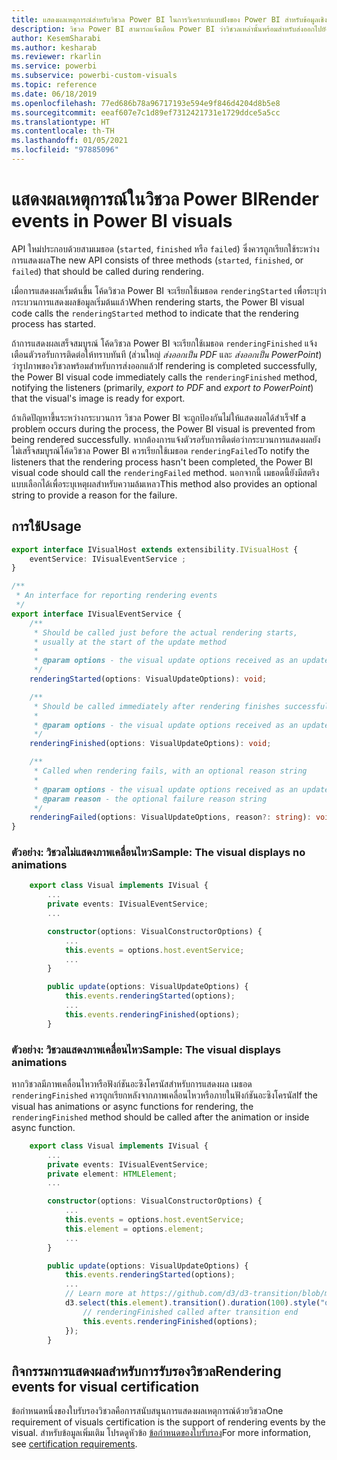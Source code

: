 ```yaml
---
title: แสดงผลเหตุการณ์สำหรับวิชวล Power BI ในการวิเคราะห์แบบฝังของ Power BI สำหรับข้อมูลเชิงลึก BI แบบฝังที่ดีขึ้น
description: วิชวล Power BI สามารถแจ้งเตือน Power BI ว่าวิชวลเหล่านั้นพร้อมสำหรับส่งออกไปยัง PowerPoint หรือ PDF แล้ว เพื่อให้ได้ข้อมูลเชิงลึก BI แบบฝังที่ดีขึ้นโดยใช้การวิเคราะห์แบบฝังตัวของ Power BI
author: KesemSharabi
ms.author: kesharab
ms.reviewer: rkarlin
ms.service: powerbi
ms.subservice: powerbi-custom-visuals
ms.topic: reference
ms.date: 06/18/2019
ms.openlocfilehash: 77ed686b78a96717193e594e9f846d4204d8b5e8
ms.sourcegitcommit: eeaf607e7c1d89ef7312421731e1729ddce5a5cc
ms.translationtype: HT
ms.contentlocale: th-TH
ms.lasthandoff: 01/05/2021
ms.locfileid: "97885096"
---
```

# <a name="render-events-in-power-bi-visuals"></a><span data-ttu-id="ec6b2-104">แสดงผลเหตุการณ์ในวิชวล Power BI</span><span class="sxs-lookup"><span data-stu-id="ec6b2-104">Render events in Power BI visuals</span></span>

<span data-ttu-id="ec6b2-105">API ใหม่ประกอบด้วยสามเมธอด (`started`, `finished` หรือ `failed`) ซึ่งควรถูกเรียกใช้ระหว่างการแสดงผล</span><span class="sxs-lookup"><span data-stu-id="ec6b2-105">The new API consists of three methods (`started`, `finished`, or `failed`) that should be called during rendering.</span></span>

<span data-ttu-id="ec6b2-106">เมื่อการแสดงผลเริ่มต้นขึ้น โค้ดวิชวล Power BI จะเรียกใช้เมธอด `renderingStarted` เพื่อระบุว่ากระบวนการแสดงผลข้อมูลเริ่มต้นแล้ว</span><span class="sxs-lookup"><span data-stu-id="ec6b2-106">When rendering starts, the Power BI visual code calls the `renderingStarted` method to indicate that the rendering process has started.</span></span>

<span data-ttu-id="ec6b2-107">ถ้าการแสดงผลเสร็จสมบูรณ์ โค้ดวิชวล Power BI จะเรียกใช้เมธอด `renderingFinished` แจ้งเตือนตัวรอรับการติดต่อให้ทราบทันที (ส่วนใหญ่ *ส่งออกเป็น PDF* และ *ส่งออกเป็น PowerPoint*) ว่ารูปภาพของวิชวลพร้อมสำหรับการส่งออกแล้ว</span><span class="sxs-lookup"><span data-stu-id="ec6b2-107">If rendering is completed successfully, the Power BI visual code immediately calls the `renderingFinished` method, notifying the listeners (primarily, *export to PDF* and *export to PowerPoint*) that the visual's image is ready for export.</span></span>

<span data-ttu-id="ec6b2-108">ถ้าเกิดปัญหาขึ้นระหว่างกระบวนการ วิชวล Power BI จะถูกป้องกันไม่ให้แสดงผลได้สำเร็จ</span><span class="sxs-lookup"><span data-stu-id="ec6b2-108">If a problem occurs during the process, the Power BI visual is prevented from being rendered successfully.</span></span> <span data-ttu-id="ec6b2-109">หากต้องการแจ้งตัวรอรับการติดต่อว่ากระบวนการแสดงผลยังไม่เสร็จสมบูรณ์โค้ดวิชวล Power BI ควรเรียกใช้เมธอด `renderingFailed`</span><span class="sxs-lookup"><span data-stu-id="ec6b2-109">To notify the listeners that the rendering process hasn't been completed, the Power BI visual code should call the `renderingFailed` method.</span></span> <span data-ttu-id="ec6b2-110">นอกจากนี้ เมธอดนี้ยังมีสตริงแบบเลือกได้เพื่อระบุเหตุผลสำหรับความล้มเหลว</span><span class="sxs-lookup"><span data-stu-id="ec6b2-110">This method also provides an optional string to provide a reason for the failure.</span></span>

## <a name="usage"></a><span data-ttu-id="ec6b2-111">การใช้</span><span class="sxs-lookup"><span data-stu-id="ec6b2-111">Usage</span></span>

```typescript
export interface IVisualHost extends extensibility.IVisualHost {
    eventService: IVisualEventService ;
}

/**
 * An interface for reporting rendering events
 */
export interface IVisualEventService {
    /**
     * Should be called just before the actual rendering starts, 
     * usually at the start of the update method
     *
     * @param options - the visual update options received as an update parameter
     */
    renderingStarted(options: VisualUpdateOptions): void;

    /**
     * Should be called immediately after rendering finishes successfully
     * 
     * @param options - the visual update options received as an update parameter
     */
    renderingFinished(options: VisualUpdateOptions): void;

    /**
     * Called when rendering fails, with an optional reason string
     * 
     * @param options - the visual update options received as an update parameter
     * @param reason - the optional failure reason string
     */
    renderingFailed(options: VisualUpdateOptions, reason?: string): void;
}
```

### <a name="sample-the-visual-displays-no-animations"></a><span data-ttu-id="ec6b2-112">ตัวอย่าง: วิชวลไม่แสดงภาพเคลื่อนไหว</span><span class="sxs-lookup"><span data-stu-id="ec6b2-112">Sample: The visual displays no animations</span></span>

```typescript
    export class Visual implements IVisual {
        ...
        private events: IVisualEventService;
        ...

        constructor(options: VisualConstructorOptions) {
            ...
            this.events = options.host.eventService;
            ...
        }

        public update(options: VisualUpdateOptions) {
            this.events.renderingStarted(options);
            ...
            this.events.renderingFinished(options);
        }
```

### <a name="sample-the-visual-displays-animations"></a><span data-ttu-id="ec6b2-113">ตัวอย่าง: วิชวลแสดงภาพเคลื่อนไหว</span><span class="sxs-lookup"><span data-stu-id="ec6b2-113">Sample: The visual displays animations</span></span>

<span data-ttu-id="ec6b2-114">หากวิชวลมีภาพเคลื่อนไหวหรือฟังก์ชันอะซิงโครนัสสำหรับการแสดงผล เมธอด `renderingFinished` ควรถูกเรียกหลังจากภาพเคลื่อนไหวหรือภายในฟังก์ชันอะซิงโครนัส</span><span class="sxs-lookup"><span data-stu-id="ec6b2-114">If the visual has animations or async functions for rendering, the `renderingFinished` method should be called after the animation or inside async function.</span></span>

```typescript
    export class Visual implements IVisual {
        ...
        private events: IVisualEventService;
        private element: HTMLElement;
        ...

        constructor(options: VisualConstructorOptions) {
            ...
            this.events = options.host.eventService;
            this.element = options.element;
            ...
        }

        public update(options: VisualUpdateOptions) {
            this.events.renderingStarted(options);
            ...
            // Learn more at https://github.com/d3/d3-transition/blob/master/README.md#transition_end
            d3.select(this.element).transition().duration(100).style("opacity","0").end().then(() => {
                // renderingFinished called after transition end
                this.events.renderingFinished(options);
            });
        }
```

## <a name="rendering-events-for-visual-certification"></a><span data-ttu-id="ec6b2-115">กิจกรรมการแสดงผลสำหรับการรับรองวิชวล</span><span class="sxs-lookup"><span data-stu-id="ec6b2-115">Rendering events for visual certification</span></span>

<span data-ttu-id="ec6b2-116">ข้อกำหนดหนึ่งของใบรับรองวิชวลคือการสนับสนุนการแสดงผลเหตุการณ์ด้วยวิชวล</span><span class="sxs-lookup"><span data-stu-id="ec6b2-116">One requirement of visuals certification is the support of rendering events by the visual.</span></span> <span data-ttu-id="ec6b2-117">สำหรับข้อมูลเพิ่มเติม โปรดดูหัวข้อ [ข้อกำหนดของใบรับรอง](power-bi-custom-visuals-certified.md#certification-requirements)</span><span class="sxs-lookup"><span data-stu-id="ec6b2-117">For more information, see [certification requirements](power-bi-custom-visuals-certified.md#certification-requirements).</span></span>